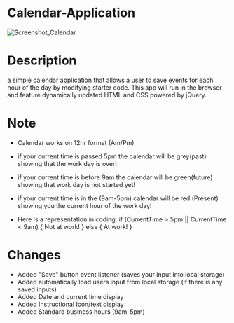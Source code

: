 # Calendar-Application
![Screenshot_Calendar](https://github.com/99Anvar99/Calendar-Application/assets/60616540/34420f07-28af-457b-80e1-5b1d72e2dbe2)

# Description
a simple calendar application that allows a user to save events for each hour of the day by modifying starter code. This app will run in the browser and feature dynamically updated HTML and CSS powered by jQuery.

# Note
- Calendar works on 12hr format (Am/Pm) 
- if your current time is passed 5pm the calendar will be grey(past) showing that the work day is over!
- if your current time is before 9am the calendar will be green(future) showing that work day is not started yet!
- if your current time is in the (9am-5pm) calendar will be red (Present) showing you the current hour of the work day!

- Here is a representation in coding:
if (CurrentTime > 5pm || CurrentTime < 9am)
{
  Not at work!
}
else
{
  At work!
}

# Changes
- Added "Save" button event listener (saves your input into local storage)
- Added automatically load users input from local storage (if there is any saved inputs) 
- Added Date and current time display
- Added Instructional Icon/text display
- Added Standard business hours (9am-5pm)
